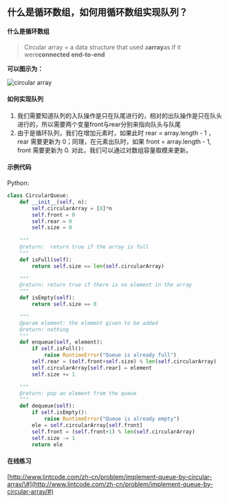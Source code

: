 ## 什么是循环数组，如何用循环数组实现队列？

#### 什么是循环数组

> Circular array = a data structure that used a**array**as if it were**connected end-to-end**

**可以图示为：**

![](http://media.jiuzhang.com/markdown/images/4/4/403995f8-37d6-11e8-ae7b-0242ac110002.jpg "circular array")

#### 如何实现队列

1. 我们需要知道队列的入队操作是只在队尾进行的，相对的出队操作是只在队头进行的，所以需要两个变量front与rear分别来指向队头与队尾
2. 由于是循环队列，我们在增加元素时，如果此时 rear = array.length - 1 ，rear 需要更新为 0；同理，在元素出队时，如果 front = array.length - 1, front 需要更新为 0. 对此，我们可以通过对数组容量取模来更新。

#### 示例代码

Python:

```py
class CircularQueue:
    def __init__(self, n):
        self.circularArray = [0]*n
        self.front = 0
        self.rear = 0
        self.size = 0
        
    """
    @return:  return true if the array is full
    """
    def isFull(self):
        return self.size == len(self.circularArray)

    """
    @return: return true if there is no element in the array
    """
    def isEmpty(self):
        return self.size == 0

    """
    @param element: the element given to be added
    @return: nothing
    """
    def enqueue(self, element):
        if self.isFull():
            raise RuntimeError("Queue is already full")
        self.rear = (self.front+self.size) % len(self.circularArray)
        self.circularArray[self.rear] = element
        self.size += 1

    """
    @return: pop an element from the queue
    """
    def dequeue(self):
        if self.isEmpty():
            raise RuntimeError("Queue is already empty")
        ele = self.circularArray[self.front]
        self.front = (self.front+1) % len(self.circularArray)
        self.size -= 1
        return ele

```

#### 在线练习

[http://www.lintcode.com/zh-cn/problem/implement-queue-by-circular-array/\#](http://www.lintcode.com/zh-cn/problem/implement-queue-by-circular-array/#)

  




